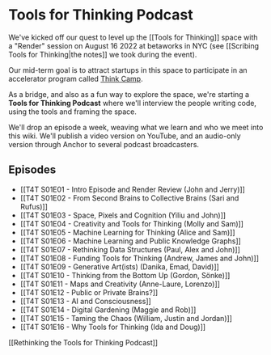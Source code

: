 # Tools for Thinking Podcast

We've kicked off our quest to level up the [[Tools for Thinking]] space with a "Render" session on August 16 2022 at betaworks in NYC (see [[Scribing Tools for Thinking|the notes]] we took during the event). 

Our mid-term goal is to attract startups in this space to participate in an accelerator program called [Think Camp](https://www.betaworks.com/camp). 

As a bridge, and also as a fun way to explore the space, we're starting a **Tools for Thinking Podcast** where we'll interview the people writing code, using the tools and framing the space. 

We'll drop an episode a week, weaving what we learn and who we meet into this wiki. We'll publish a video version on YouTube, and an audio-only version through Anchor to several podcast broadcasters. 

## Episodes

- [[T4T S01E01 - Intro Episode and Render Review (John and Jerry)]]
- [[T4T S01E02 - From Second Brains to Collective Brains (Sari and Rufus)]]
- [[T4T S01E03 - Space, Pixels and Cognition (Yiliu and John)]]
- [[T4T S01E04 - Creativity and Tools for Thinking (Molly and Sam)]]
- [[T4T S01E05 - Machine Learning for Thinking (Alice and Sam)]]
- [[T4T S01E06 - Machine Learning and Public Knowledge Graphs]]
- [[T4T S01E07 - Rethinking Data Structures (Paul, Alex and John)]]
- [[T4T S01E08 - Funding Tools for Thinking (Andrew, James and John)]]
- [[T4T S01E09 - Generative Art(ists) (Danika, Emad, David)]]
- [[T4T S01E10 - Thinking from the Bottom Up (Gordon, Sönke)]]
- [[T4T S01E11 - Maps and Creativity (Anne-Laure, Lorenzo)]]
- [[T4T S01E12 - Public or Private Brains?]]
- [[T4T S01E13 - AI and Consciousness]]
- [[T4T S01E14 - Digital Gardening (Maggie and Rob)]]
- [[T4T S01E15 - Taming the Chaos (William, Justin and Jordan)]]
- [[T4T S01E16 - Why Tools for Thinking (Ida and Doug)]]


[[Rethinking the Tools for Thinking Podcast]]